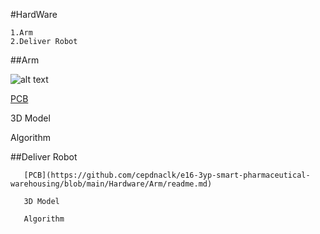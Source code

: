 #HardWare

    1.Arm
    2.Deliver Robot 
    
##Arm

![alt text](https://github.com/cepdnaclk/e16-3yp-smart-pharmaceutical-warehousing/blob/main/Hardware/Arm.jpg?raw=true)

   [PCB](https://github.com/cepdnaclk/e16-3yp-smart-pharmaceutical-warehousing/blob/main/Hardware/Arm/readme.md)
   
   3D Model
    
   Algorithm
   
   
##Deliver Robot

       [PCB](https://github.com/cepdnaclk/e16-3yp-smart-pharmaceutical-warehousing/blob/main/Hardware/Arm/readme.md)
       
       3D Model
        
       Algorithm